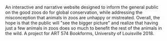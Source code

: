 An interactive and narrative website designed to inform the general public on the good zoos do for global conservation, while addressing the misconception that animals in zoos are unhappy or mistreated. Overall, the hope is that the public will "see the bigger picture" and realize that having just a few animals in zoos does so much to benefit the rest of the animals in the wild. A project for ART 574 Bookforms, University of Louisville 2018.
